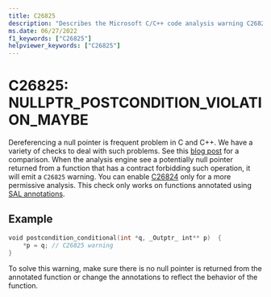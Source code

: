 ```yaml
---
title: C26825
description: "Describes the Microsoft C/C++ code analysis warning C26825, its causes, and how to address it."
ms.date: 06/27/2022
f1_keywords: ["C26825"]
helpviewer_keywords: ["C26825"]
---
```


# C26825: NULLPTR_POSTCONDITION_VIOLATION_MAYBE

Dereferencing a null pointer is frequent problem in C and C++. We have a variety of checks to deal with such problems. See this [blog post](https://devblogs.microsoft.com/cppblog/improved-null-pointer-dereference-detection-in-visual-studio-2022-version-17-0-preview-4/) for a comparison. When the analysis engine see a potentially null pointer returned from a function that has a contract forbidding such operation, it will emit a `C26825` warning. You can enable [C26824](../code-quality/c26824.md) only for a more permissive analysis. This check only works on functions annotated using [SAL annotations](https://docs.microsoft.com/cpp/code-quality/understanding-sal).


## Example

```cpp
void postcondition_conditional(int *q, _Outptr_ int** p)  { 
    *p = q; // C26825 warning 
} 
```

To solve this warning, make sure there is no null pointer is returned from the annotated function or change the annotations to reflect the behavior of the function.